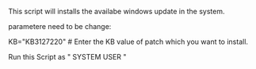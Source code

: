 This script will installs the availabe windows update in the system.

parametere need to be change:

KB="KB3127220"   # Enter the KB value of patch which you want to install.

Run this Script as " SYSTEM USER "
